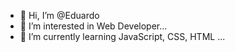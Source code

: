 - 👋 Hi, I’m @Eduardo
- 👀 I’m interested in Web Developer...
- 🌱 I’m currently learning JavaScript, CSS, HTML ...

<!---
LilNuxx/LilNuxx is a ✨ special ✨ repository because its `README.md` (this file) appears on your GitHub profile.
You can click the Preview link to take a look at your changes.
--->
